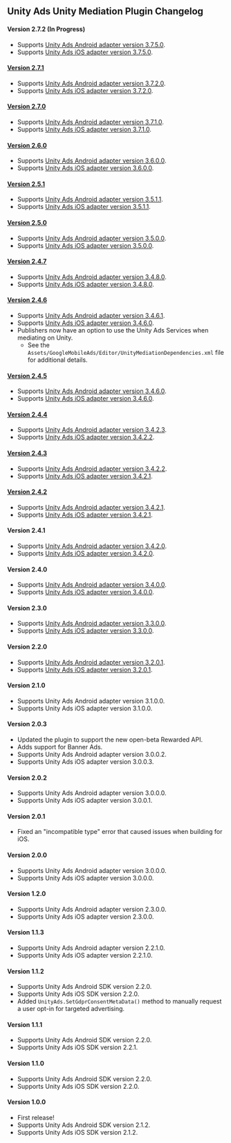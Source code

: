 ## Unity Ads Unity Mediation Plugin Changelog

#### Version 2.7.2 (In Progress)
- Supports [Unity Ads Android adapter version 3.7.5.0](https://github.com/googleads/googleads-mobile-android-mediation/blob/master/ThirdPartyAdapters/unity/CHANGELOG.md#version-3750).
- Supports [Unity Ads iOS adapter version 3.7.5.0](https://github.com/googleads/googleads-mobile-ios-mediation/blob/master/adapters/Unity/CHANGELOG.md#version-3750).

#### [Version 2.7.1](https://dl.google.com/googleadmobadssdk/mediation/unity/unity/UnityAdsUnityAdapter-2.7.1.zip)
- Supports [Unity Ads Android adapter version 3.7.2.0](https://github.com/googleads/googleads-mobile-android-mediation/blob/master/ThirdPartyAdapters/unity/CHANGELOG.md#version-3720).
- Supports [Unity Ads iOS adapter version 3.7.2.0](https://github.com/googleads/googleads-mobile-ios-mediation/blob/master/adapters/Unity/CHANGELOG.md#version-3720).

#### [Version 2.7.0](https://dl.google.com/googleadmobadssdk/mediation/unity/unity/UnityAdsUnityAdapter-2.7.0.zip)
- Supports [Unity Ads Android adapter version 3.7.1.0](https://github.com/googleads/googleads-mobile-android-mediation/blob/master/ThirdPartyAdapters/unity/CHANGELOG.md#version-3710).
- Supports [Unity Ads iOS adapter version 3.7.1.0](https://github.com/googleads/googleads-mobile-ios-mediation/blob/master/adapters/Unity/CHANGELOG.md#version-3710).

#### [Version 2.6.0](https://dl.google.com/googleadmobadssdk/mediation/unity/unity/UnityAdsUnityAdapter-2.6.0.zip)
- Supports [Unity Ads Android adapter version 3.6.0.0](https://github.com/googleads/googleads-mobile-android-mediation/blob/master/ThirdPartyAdapters/unity/CHANGELOG.md#version-3600).
- Supports [Unity Ads iOS adapter version 3.6.0.0](https://github.com/googleads/googleads-mobile-ios-mediation/blob/master/adapters/Unity/CHANGELOG.md#version-3600).

#### [Version 2.5.1](https://dl.google.com/googleadmobadssdk/mediation/unity/unity/UnityAdsUnityAdapter-2.5.1.zip)
- Supports [Unity Ads Android adapter version 3.5.1.1](https://github.com/googleads/googleads-mobile-android-mediation/blob/master/ThirdPartyAdapters/unity/CHANGELOG.md#version-3511).
- Supports [Unity Ads iOS adapter version 3.5.1.1](https://github.com/googleads/googleads-mobile-ios-mediation/blob/master/adapters/Unity/CHANGELOG.md#version-3511).

#### [Version 2.5.0](https://dl.google.com/googleadmobadssdk/mediation/unity/unity/UnityAdsUnityAdapter-2.5.0.zip)
- Supports [Unity Ads Android adapter version 3.5.0.0](https://github.com/googleads/googleads-mobile-android-mediation/blob/master/ThirdPartyAdapters/unity/CHANGELOG.md#version-3500).
- Supports [Unity Ads iOS adapter version 3.5.0.0](https://github.com/googleads/googleads-mobile-ios-mediation/blob/master/adapters/Unity/CHANGELOG.md#version-3500).

#### [Version 2.4.7](https://dl.google.com/googleadmobadssdk/mediation/unity/unity/UnityAdsUnityAdapter-2.4.7.zip)
- Supports [Unity Ads Android adapter version 3.4.8.0](https://github.com/googleads/googleads-mobile-android-mediation/blob/master/ThirdPartyAdapters/unity/CHANGELOG.md#version-3480).
- Supports [Unity Ads iOS adapter version 3.4.8.0](https://github.com/googleads/googleads-mobile-ios-mediation/blob/master/adapters/Unity/CHANGELOG.md#version-3480).

#### [Version 2.4.6](https://dl.google.com/googleadmobadssdk/mediation/unity/unity/UnityAdsUnityAdapter-2.4.6.zip)
- Supports [Unity Ads Android adapter version 3.4.6.1](https://github.com/googleads/googleads-mobile-android-mediation/blob/master/ThirdPartyAdapters/unity/CHANGELOG.md#version-3461).
- Supports [Unity Ads iOS adapter version 3.4.6.0](https://github.com/googleads/googleads-mobile-ios-mediation/blob/master/adapters/Unity/CHANGELOG.md#version-3460).
- Publishers now have an option to use the Unity Ads Services when mediating on Unity.
  * See the `Assets/GoogleMobileAds/Editor/UnityMediationDependencies.xml` file for additional details.

#### [Version 2.4.5](https://dl.google.com/googleadmobadssdk/mediation/unity/unity/UnityAdsUnityAdapter-2.4.5.zip)
- Supports [Unity Ads Android adapter version 3.4.6.0](https://github.com/googleads/googleads-mobile-android-mediation/blob/master/ThirdPartyAdapters/unity/CHANGELOG.md#version-3460).
- Supports [Unity Ads iOS adapter version 3.4.6.0](https://github.com/googleads/googleads-mobile-ios-mediation/blob/master/adapters/Unity/CHANGELOG.md#version-3460).

#### [Version 2.4.4](https://dl.google.com/googleadmobadssdk/mediation/unity/unity/UnityAdsUnityAdapter-2.4.4.zip)
- Supports [Unity Ads Android adapter version 3.4.2.3](https://github.com/googleads/googleads-mobile-android-mediation/blob/master/ThirdPartyAdapters/unity/CHANGELOG.md#version-3423).
- Supports [Unity Ads iOS adapter version 3.4.2.2](https://github.com/googleads/googleads-mobile-ios-mediation/blob/master/adapters/Unity/CHANGELOG.md#version-3422).

#### [Version 2.4.3](https://dl.google.com/googleadmobadssdk/mediation/unity/unity/UnityAdsUnityAdapter-2.4.3.zip)
- Supports [Unity Ads Android adapter version 3.4.2.2](https://github.com/googleads/googleads-mobile-android-mediation/blob/master/ThirdPartyAdapters/unity/CHANGELOG.md#version-3422).
- Supports [Unity Ads iOS adapter version 3.4.2.1](https://github.com/googleads/googleads-mobile-ios-mediation/blob/master/adapters/Unity/CHANGELOG.md#version-3421).

#### [Version 2.4.2](https://dl.google.com/googleadmobadssdk/mediation/unity/unity/UnityAdsUnityAdapter-2.4.2.zip)
- Supports [Unity Ads Android adapter version 3.4.2.1](https://github.com/googleads/googleads-mobile-android-mediation/blob/master/ThirdPartyAdapters/unity/CHANGELOG.md#version-3421).
- Supports [Unity Ads iOS adapter version 3.4.2.1](https://github.com/googleads/googleads-mobile-ios-mediation/blob/master/adapters/Unity/CHANGELOG.md#version-3421).

#### Version 2.4.1
- Supports [Unity Ads Android adapter version 3.4.2.0](https://github.com/googleads/googleads-mobile-android-mediation/blob/master/ThirdPartyAdapters/unity/CHANGELOG.md#version-3420).
- Supports [Unity Ads iOS adapter version 3.4.2.0](https://github.com/googleads/googleads-mobile-ios-mediation/blob/master/adapters/Unity/CHANGELOG.md#version-3420).

#### Version 2.4.0
- Supports [Unity Ads Android adapter version 3.4.0.0](https://github.com/googleads/googleads-mobile-android-mediation/blob/master/ThirdPartyAdapters/unity/CHANGELOG.md#version-3400).
- Supports [Unity Ads iOS adapter version 3.4.0.0](https://github.com/googleads/googleads-mobile-ios-mediation/blob/master/adapters/Unity/CHANGELOG.md#version-3400).

#### Version 2.3.0
- Supports [Unity Ads Android adapter version 3.3.0.0](https://github.com/googleads/googleads-mobile-android-mediation/blob/master/ThirdPartyAdapters/unity/CHANGELOG.md#version-3300).
- Supports [Unity Ads iOS adapter version 3.3.0.0](https://github.com/googleads/googleads-mobile-ios-mediation/blob/master/adapters/Unity/CHANGELOG.md#version-3300).

#### Version 2.2.0
- Supports [Unity Ads Android adapter version 3.2.0.1](https://github.com/googleads/googleads-mobile-android-mediation/blob/master/ThirdPartyAdapters/unity/CHANGELOG.md#version-3201).
- Supports [Unity Ads iOS adapter version 3.2.0.1](https://github.com/googleads/googleads-mobile-ios-mediation/blob/master/adapters/Unity/CHANGELOG.md#version-3201).

#### Version 2.1.0
- Supports Unity Ads Android adapter version 3.1.0.0.
- Supports Unity Ads iOS adapter version 3.1.0.0.

#### Version 2.0.3
- Updated the plugin to support the new open-beta Rewarded API.
- Adds support for Banner Ads.
- Supports Unity Ads Android adapter version 3.0.0.2.
- Supports Unity Ads iOS adapter version 3.0.0.3.

#### Version 2.0.2
- Supports Unity Ads Android adapter version 3.0.0.0.
- Supports Unity Ads iOS adapter version 3.0.0.1.

#### Version 2.0.1
- Fixed an "incompatible type" error that caused issues when building for iOS.

#### Version 2.0.0
- Supports Unity Ads Android adapter version 3.0.0.0.
- Supports Unity Ads iOS adapter version 3.0.0.0.

#### Version 1.2.0
- Supports Unity Ads Android adapter version 2.3.0.0.
- Supports Unity Ads iOS adapter version 2.3.0.0.

#### Version 1.1.3
- Supports Unity Ads Android adapter version 2.2.1.0.
- Supports Unity Ads iOS adapter version 2.2.1.0.

#### Version 1.1.2
- Supports Unity Ads Android SDK version 2.2.0.
- Supports Unity Ads iOS SDK version 2.2.0.
- Added `UnityAds.SetGdprConsentMetaData()` method to manually request a user opt-in for targeted advertising.

#### Version 1.1.1
- Supports Unity Ads Android SDK version 2.2.0.
- Supports Unity Ads iOS SDK version 2.2.1.

#### Version 1.1.0
- Supports Unity Ads Android SDK version 2.2.0.
- Supports Unity Ads iOS SDK version 2.2.0.

#### Version 1.0.0
- First release!
- Supports Unity Ads Android SDK version 2.1.2.
- Supports Unity Ads iOS SDK version 2.1.2.
